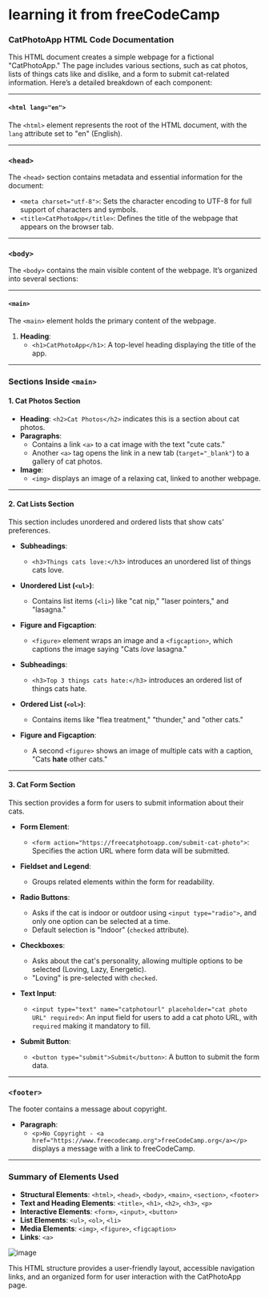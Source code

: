 
# learning it from freeCodeCamp
### CatPhotoApp HTML Code Documentation

This HTML document creates a simple webpage for a fictional "CatPhotoApp." The page includes various sections, such as cat photos, lists of things cats like and dislike, and a form to submit cat-related information. Here’s a detailed breakdown of each component:

---

#### `<html lang="en">`
The `<html>` element represents the root of the HTML document, with the `lang` attribute set to "en" (English).

---

### `<head>`
The `<head>` section contains metadata and essential information for the document:

- `<meta charset="utf-8">`: Sets the character encoding to UTF-8 for full support of characters and symbols.
- `<title>CatPhotoApp</title>`: Defines the title of the webpage that appears on the browser tab.

---

### `<body>`
The `<body>` contains the main visible content of the webpage. It’s organized into several sections:

---

#### `<main>`
The `<main>` element holds the primary content of the webpage.

1. **Heading**:
   - `<h1>CatPhotoApp</h1>`: A top-level heading displaying the title of the app.

---

### Sections Inside `<main>`

#### 1. **Cat Photos Section**

- **Heading**: `<h2>Cat Photos</h2>` indicates this is a section about cat photos.
- **Paragraphs**:
  - Contains a link `<a>` to a cat image with the text "cute cats."
  - Another `<a>` tag opens the link in a new tab (`target="_blank"`) to a gallery of cat photos.
- **Image**:
  - `<img>` displays an image of a relaxing cat, linked to another webpage.

---

#### 2. **Cat Lists Section**

This section includes unordered and ordered lists that show cats' preferences.

- **Subheadings**:
  - `<h3>Things cats love:</h3>` introduces an unordered list of things cats love.
- **Unordered List (`<ul>`)**:
  - Contains list items (`<li>`) like "cat nip," "laser pointers," and "lasagna."
- **Figure and Figcaption**:
  - `<figure>` element wraps an image and a `<figcaption>`, which captions the image saying "Cats *love* lasagna."

- **Subheadings**:
  - `<h3>Top 3 things cats hate:</h3>` introduces an ordered list of things cats hate.
- **Ordered List (`<ol>`)**:
  - Contains items like "flea treatment," "thunder," and "other cats."
- **Figure and Figcaption**:
  - A second `<figure>` shows an image of multiple cats with a caption, "Cats **hate** other cats."

---

#### 3. **Cat Form Section**

This section provides a form for users to submit information about their cats.

- **Form Element**:
  - `<form action="https://freecatphotoapp.com/submit-cat-photo">`: Specifies the action URL where form data will be submitted.

- **Fieldset and Legend**:
  - Groups related elements within the form for readability.
  
- **Radio Buttons**:
  - Asks if the cat is indoor or outdoor using `<input type="radio">`, and only one option can be selected at a time.
  - Default selection is "Indoor" (`checked` attribute).

- **Checkboxes**:
  - Asks about the cat's personality, allowing multiple options to be selected (Loving, Lazy, Energetic).
  - "Loving" is pre-selected with `checked`.

- **Text Input**:
  - `<input type="text" name="catphotourl" placeholder="cat photo URL" required>`: An input field for users to add a cat photo URL, with `required` making it mandatory to fill.

- **Submit Button**:
  - `<button type="submit">Submit</button>`: A button to submit the form data.

---

### `<footer>`
The footer contains a message about copyright.

- **Paragraph**:
  - `<p>No Copyright - <a href="https://www.freecodecamp.org">freeCodeCamp.org</a></p>` displays a message with a link to freeCodeCamp.

---

### Summary of Elements Used

- **Structural Elements**: `<html>`, `<head>`, `<body>`, `<main>`, `<section>`, `<footer>`
- **Text and Heading Elements**: `<title>`, `<h1>`, `<h2>`, `<h3>`, `<p>`
- **Interactive Elements**: `<form>`, `<input>`, `<button>`
- **List Elements**: `<ul>`, `<ol>`, `<li>`
- **Media Elements**: `<img>`, `<figure>`, `<figcaption>`
- **Links**: `<a>`

![image](https://github.com/user-attachments/assets/5e049992-ffcb-42b3-a289-e66f8010e12e)


This HTML structure provides a user-friendly layout, accessible navigation links, and an organized form for user interaction with the CatPhotoApp page.
